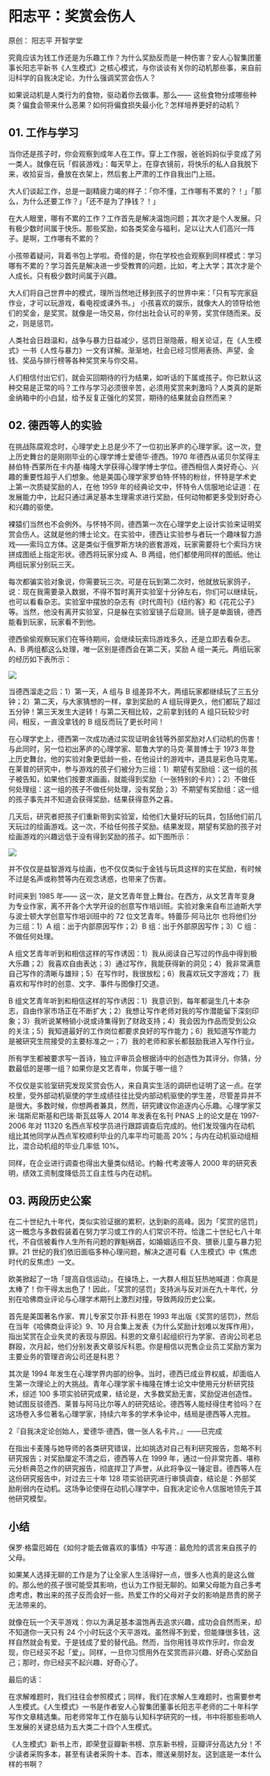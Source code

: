 # 阳志平：奖赏会伤人

原创： 阳志平 开智学堂

究竟应该为钱工作还是为乐趣工作？为什么奖励反而是一种伤害？安人心智集团董事长阳志平新书《人生模式》之核心模式，与你谈谈有关你的动机那些事，来自前沿科学的自我决定论，为什么强调奖赏会伤人？

如果说动机是人类行为的食物，驱动着你去做事。那么—— 这些食物分成哪些种类？偏食会带来什么恶果？如何将偏食损失最小化？怎样培养更好的动机？

## 01. 工作与学习

当你还是孩子时，你会观察到成年人在工作。穿上工作服，爸爸妈妈似乎变成了另一类人。就像在玩「假装游戏」：每天早上，在穿衣镜前，将快乐的私人自我脱下来，收拾妥当，叠放在衣架上，然后套上严肃的工作自我出门上班。

大人们谈起工作，总是一副精疲力竭的样子：「你不懂，工作哪有不累的？！」「那么，为什么还要工作？」「还不是为了挣钱？！」

在大人眼里，哪有不累的工作？工作首先是解决温饱问题；其次才是个人发展。只有极少数时间属于快乐。那些奖励，如各类奖金与福利，足以让大人们高兴一阵子。是啊，工作哪有不累的？

小孩带着疑问，背着书包上学啦。奇怪的是，你在学校也会观察到同样模式：学习哪有不累的？学习首先是解决进一步受教育的问题，比如，考上大学；其次才是个人成长。只有极少数时间属于兴趣。

大人们将自己世界中的模式，理所当然地迁移到孩子的世界中来：「只有写完家庭作业，才可以玩游戏，看电视或课外书。」 小孩喜欢的娱乐，就像大人的领导给他们的奖金，是奖赏。就像是一场交易，你付出社会认可的辛劳，奖赏伴随而来。反之，则是惩罚。

人类社会日趋温和，战争与暴力日益减少，惩罚日渐隐蔽，相关论证，在《人生模式》一书《人性与暴力》一文有详解。渐渐地，社会已经习惯用表扬、声望、金钱、奖品与排行榜等各种奖赏来与你交易。

人们相信付出它们，就会买回期待的行为结果，如听话的下属或孩子。你已默认这种交易是正常的吗？工作与学习必须很辛苦，必须用奖赏来刺激吗？人类真的是斯金纳箱中的小白鼠，给予反复正强化的奖赏，期待的结果就会自然而来？

## 02. 德西等人的实验

在挑战陈腐观念时，心理学史上总是少不了一位初出茅庐的心理学家。这一次，登上历史舞台的是刚刚毕业的心理学博士爱德华·德西。1970 年德西从诺贝尔奖得主赫伯特·西蒙所在卡内基·梅隆大学获得心理学博士学位。德西相信人类好奇心、兴趣的重要性超乎人们想象。他是美国心理学家罗伯特·怀特的粉丝，怀特是学术史上第一次质疑奖励的人，在他 1959 年的经典论文中，怀特令人信服地论证道：在发展能力中，比起只通过满足基本生理需求进行奖励，任何动物都更多受到好奇心和兴趣的驱使。

裸猿们当然也不会例外。与怀特不同，德西第一次在心理学史上设计实验来证明奖赏会伤人。这就是他的博士论文。在实验中，德西让实验参与者玩一个趣味智力游戏——索玛立方体。这是类似于俄罗斯方块的嵌套游戏，玩家需要将七个索玛方块拼成图纸上指定形状。德西将玩家分成 A、B 两组，他们都使用同样的图纸。他让两组玩家分别玩三天。

每次都骗实验对象说，你需要玩三次。可是在玩到第二次时，他就放玩家鸽子，说：现在我需要录入数据，不得不暂时离开实验室十分钟左右，你们可以继续玩，也可以看看杂志。实验室中摆放的杂志有《时代周刊》《纽约客》和《花花公子》等。当然，他没有离开实验室，只是躲在实验室镜子后窥测。镜子是单面镜，德西能看到玩家，玩家看不到他。

德西偷偷观察玩家们在等待期间，会继续玩索玛游戏多久，还是立即去看杂志。A、B 两组都这么处理，唯一区别是德西会在第二天，奖励 A 组一美元。两组玩家的经历如下表所示：

![](./res/2019043.PNG)

当德西溜走之后：1）第一天，A 组与 B 组差异不大，两组玩家都继续玩了三五分钟；2）第二天，与大家猜想的一样，拿到奖励的 A 组玩得更久，他们都玩了超过五分钟！第三天发生大逆转！与第二天相比较，之前拿到钱的 A 组只玩较少时间，相反，一直没拿钱的 B 组反而玩了更长时间！

在心理学史上，德西第一次成功通过实现证明金钱等外部奖励对人们动机的伤害！与此同时，另一位初出茅庐的心理学家、耶鲁大学的马克·莱普博士于 1973 年登上历史舞台。他的实验对象更低龄一些，在他设计的游戏中，道具是彩色马克笔。在莱普的研究中，参与游戏的孩子们被分为三组：1）期望有奖励组：这一组的孩子被告知，如果他们按要求画画，就能得到奖励（一张特别的卡片）；2）不做任何处理组：这一组的孩子不做任何处理，没有奖励；3）不期望有奖励组：这一组的孩子事先并不知道会获得奖励，结果获得意外之喜。

几天后，研究者把孩子们重新带到实验室，给他们大量好玩的玩具，包括他们前几天玩过的绘画游戏。这一次，不给任何孩子奖励。结果发现，期望有奖励的孩子对绘画游戏的兴趣远低于没有得到奖励的孩子。如下图所示：

![](./res/2019044.PNG)

并不仅仅是益智游戏与绘画，也不仅仅类似于金钱与玩具这样的实在奖励，有时候不过是名声或称赞等内在观念诱惑，也带来了伤害。

时间来到 1985 年—— 这一次，是文艺青年登上舞台。在西方，从文艺青年变身为专业作家，离不开各个大学开设的创意写作培训班。实验对象来自布兰迪斯大学与波士顿大学创意写作培训班中的 72 位文艺青年。特蕾莎·阿马比尔 也将他们分为三组：1）A 组：出于内部原因写作；2）B 组：出于外部原因写作；3）C 组：不做任何处理。

A 组文艺青年听到和相信这样的写作诱因：1）我从阅读自己写过的作品中得到极大乐趣；2）我喜欢自由表达；3）通过写作，我能获得新的洞见；4）我非常满意自己写作的清晰与雄辩；5）在写作时，我很放松；6）我喜欢玩文字游戏；7）我喜欢和写作时的创意、文字、事件与图像打交道。

B 组文艺青年听到和相信这样的写作诱因：1）我意识到，每年都诞生几十本杂志，自由作家市场正在不断扩大；2）我想让写作老师对我的写作潜能留下深刻印象；3）我听说某畅销小说或诗集得到了财政支持；4）我会因为作品而受到公众的关注；5）我知道最好的工作岗位都要求良好的写作能力；6）我知道写作能力是被研究生院接受的主要标准之一；7）我的老师和家长都鼓励我进入写作行业。

所有学生都被要求写一首诗，独立评审员会根据诗中的创造性为其评分。你猜，分数最低的是哪一组？如果你是文艺青年，你属于哪一组？

不仅仅是实验室研究发现奖赏会伤人，来自真实生活的调研也证明了这一点。在学校里，受外部动机驱使的学生成绩往往比受内部动机驱使的学生差，尽管差异并不是很大。多数时候，你想两者兼具，然而，研究建议你追逐内心乐趣。心理学家艾米·瑞斯尼斯基和巴瑞·斯瓦兹等人 2014 年发表在名刊 PNAS 上的论文是在 1997-2006 年对 11320 名西点军校学员进行跟踪调查后完成的。他们发现强内在动机组比其他同学从西点军校顺利毕业的几率平均可能高 20%；与内在动机驱动组相比，混合动机组的毕业几率低 10%。

同样，在企业进行调查也得出大量类似结论。约翰·代考波等人 2000 年的研究表明，绩效工资制度降低员工自主性与内在动机。

## 03. 两段历史公案

在二十世纪九十年代，类似实验证据的累积，达到新的高峰。因为「奖赏的惩罚」这一概念与多数假装着在努力学习或工作的人们常识不符。恰逢二十世纪七八十年代，不自信被看作人生所有问题的罪魁祸首，如婚姻适应不良、猥亵儿童与暴力犯罪。21 世纪的我们依旧面临多种心理问题，解决之道可看《人生模式》中《焦虑时代的反焦虑》一文。

欧美掀起了一场「提高自信运动」。在操场上，一大群人相互狂热地喊道：你真是太棒了！你干得太出色了！因此，「奖赏的惩罚」支持派与反对派在九十年代，分别在哈佛商业评论与心理学术期刊上激烈对撞，导致两段历史公案。

首先是美国著名作家、育儿专家艾尔菲·科恩在 1993 年出版《奖赏的惩罚》，然后在当年《哈佛商业评论》9、10 月合集上发表《为什么奖励计划难以发挥作用》，指出奖赏在企业失灵的表现与原因。科恩的文章引起组织行为学家、咨询公司老总群殴，次月起，他们分别发表文章驳斥科恩。你是相信以兜售企业员工奖励方案为主要业务的管理咨询公司还是科恩？

其次是 1994 年发生在心理学界内部的纷争。当时，德西已成业界权威，却面临人生第一次理论上的大挑战。青年心理学家卡梅隆在博士论文中使用元分析研究技术，综述 100 多项实验研究成果，结论是，大多数奖励无害，奖励促进创造性。她试图反驳德西、莱普与阿马比尔等人的研究结论。德西等人能经得住考验吗？在这场卷入多位著名心理学家，持续六年多的学术争论中，结局是德西等人完胜。

2『自我决定论创始人，爱德华·德西，做一张人名卡片。』——已完成

在指出卡麦隆与她导师的各类研究错误，比如挑选对自己有利研究报告，忽略不利研究报告；对奖励厘定不清之后，德西等人在 1999 年，通过一份非常完善、堪称元分析典范之作的研究报告，彻底捍卫了声誉，从此将争议一锤定音。德西等人在这份研究报告中，对过去三十年 128 项实验研究进行审慎调查，结论是：外部奖励削弱内在动机。这场争论使得在动机心理学中，自我决定论令人信服地领先于其他研究模型。

## 小结

保罗·格雷厄姆在《如何才能去做喜欢的事情》中写道：最危险的谎言来自孩子的父母。

如果某人选择无聊的工作是为了让全家人生活得好一点，很多人也真的是这么做的。那么他的孩子很可能受其影响，也认为工作挺无聊的。如果父母能为自己多考虑考虑，教出来的孩子反而会好一些。热爱工作的父母对子女的影响是昂贵的房子无法带来的。

就像在玩一个天平游戏：你以为满足基本温饱再去追求兴趣，成功会自然而来，却不知道你一天只有 24 个小时玩这个天平游戏。虽然得不到爱，但能赚很多钱，这样自然就会有爱。于是钱成了爱的替代品。然而，当你用钱寻欢作乐时，你会发现，你已经买不起「爱」。同样，一旦你习惯用外在奖赏而非兴趣、好奇心奖励自己；那时，你已经买不起兴趣、好奇心了。

最后的话：

在求解难题时，我们往往会参照模式；同样，我们在求解人生难题时，也需要参考人生模式。《人生模式》一书是作者安人心智集团董事长阳志平老师的二十年科学写作文章精选集。阳老师常年工作在脑与认知科学研究的一线，书中将那些影响人生发展的关键总结为五大类二十四个人生模式。

《人生模式》新书上市，即荣登豆瓣新书榜、京东新书榜，豆瓣评分高达九分！不少读者采购多本，甚至有读者采购十本、百本，赠送亲朋好友。这到底是一本什么样的书啊？